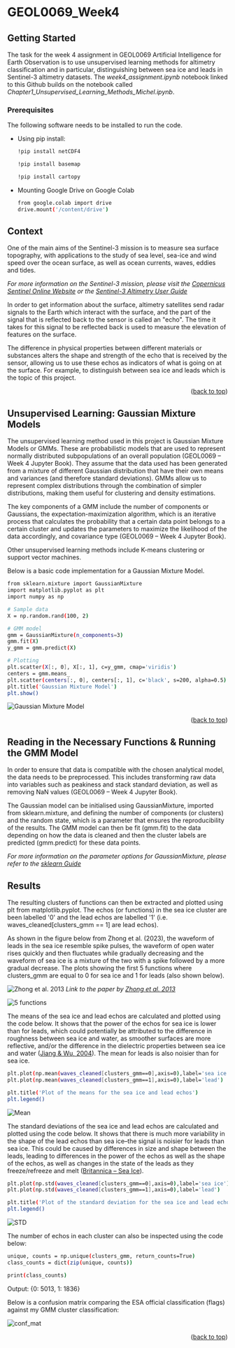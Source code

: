 # GEOL0069_Week4

<!-- GETTING STARTED -->
## Getting Started

The task for the week 4 assignment in GEOL0069 Artificial Intelligence for Earth Observation is to use unsupervised learning methods for altimetry classification and in particular, distinguishing between sea ice and leads in Sentinel-3 altimetry datasets. The _week4_assignment.ipynb_ notebook linked to this Github builds on the notebook called _Chapter1_Unsupervised_Learning_Methods_Michel.ipynb_.

### Prerequisites

The following software needs to be installed to run the code.
* Using pip install:
  ```sh
  !pip install netCDF4
  ```
  ```sh
  !pip install basemap
  ```
  ```sh
  !pip install cartopy
  ```
* Mounting Google Drive on Google Colab
  ```sh
  from google.colab import drive
  drive.mount('/content/drive')
  ```

  <!-- CONTEXT -->
## Context

One of the main aims of the Sentinel-3 mission is to measure sea surface topography, with applications to the study of sea level, sea-ice and wind speed over the ocean surface, as well as ocean currents, waves, eddies and tides.

_For more information on the Sentinel-3 mission, please visit the [Copernicus Sentinel Online Website](https://sentinels.copernicus.eu/web/sentinel/missions/sentinel-3)_
_or the [Sentinel-3 Altimetry User Guide](https://sentinel.esa.int/web/sentinel/user-guides/sentinel-3-altimetry)_

In order to get information about the surface, altimetry satellites send radar signals to the Earth which interact with the surface, and the part of the signal that is reflected back to the sensor is called an "echo". The time it takes for this signal to be reflected back is used to measure the elevation of features on the surface.

The difference in physical properties between different materials or substances alters the shape and strength of the echo that is received by the sensor, allowing us to use these echos as indicators of what is going on at the surface. For example, to distinguish between sea ice and leads which is the topic of this project. 

<p align="right">(<a href="#readme-top">back to top</a>)</p>

  <!-- MODELS -->
## Unsupervised Learning: Gaussian Mixture Models

The unsupervised learning method used in this project is Gaussian Mixture Models or GMMs. These are probabilistic models that are used to represent normally distributed subpopulations of an overall population (GEOL0069 – Week 4 Jupyter Book). They assume that the data used has been generated from a mixture of different Gaussian distribution that have their own means and variances (and therefore standard deviations). GMMs allow us to represent complex distributions through the combination of simpler distributions, making them useful for clustering and density estimations.

The key components of a GMM include the number of components or Gaussians, the expectation-maximization algorithm, which is an iterative process that calculates the probability that a certain data point belongs to a certain cluster and updates the parameters to maximize the likelihood of the data accordingly, and covariance type (GEOL0069 – Week 4 Jupyter Book).

Other unsupervised learning methods include K-means clustering or support vector machines.

Below is a basic code implementation for a Gaussian Mixture Model.

```sh
from sklearn.mixture import GaussianMixture
import matplotlib.pyplot as plt
import numpy as np

# Sample data
X = np.random.rand(100, 2)

# GMM model
gmm = GaussianMixture(n_components=3)
gmm.fit(X)
y_gmm = gmm.predict(X)

# Plotting
plt.scatter(X[:, 0], X[:, 1], c=y_gmm, cmap='viridis')
centers = gmm.means_
plt.scatter(centers[:, 0], centers[:, 1], c='black', s=200, alpha=0.5)
plt.title('Gaussian Mixture Model')
plt.show()
  ```

![Gaussian Mixture Model](GMM.png)

<p align="right">(<a href="#readme-top">back to top</a>)</p>

  <!-- FUNCTIONS -->

## Reading in the Necessary Functions & Running the GMM Model

In order to ensure that data is compatible with the chosen analytical model, the data needs to be preprocessed. This includes transforming raw data into variables such as peakiness and stack standard deviation, as well as removing NaN values (GEOL0069 – Week 4 Jupyter Book).

The Gaussian model can be initialised using GaussianMixture, imported from sklearn.mixture, and defining the number of components (or clusters) and the random state, which is a parameter that ensures the reproducibility of the results. The GMM model can then be fit (gmm.fit) to the data depending on how the data is cleaned and then the cluster labels are predicted (gmm.predict) for these data points.

_For more information on the parameter options for GaussianMixture, please refer to the [sklearn Guide](https://scikit-learn.org/stable/modules/generated/sklearn.mixture.GaussianMixture.html)_

  <!-- RESULTS -->

## Results

The resulting clusters of functions can then be extracted and plotted using plt from matplotlib.pyplot. The echos (or functions) in the sea ice cluster are been labelled '0' and the lead echos are labelled '1' (i.e. waves_cleaned[clusters_gmm == 1] are lead echos).

As shown in the figure below from Zhong et al. (2023), the waveform of leads in the sea ice resemble spike pulses, the waveform of open water rises quickly and then fluctuates while gradually decreasing and the waveform of sea ice is a mixture of the two with a spike followed by a more gradual decrease. The plots showing the first 5 functions where clusters_gmm are equal to 0 for sea ice and 1 for leads (also shown below).

![Zhong et al. 2013](Zhong2013.png)
_Link to the paper by [Zhong et al. 2013](https://www.mdpi.com/2072-4292/15/2/516)_

![5 functions](5functions.png)

The means of the sea ice and lead echos are calculated and plotted using the code below. It shows that the power of the echos for sea ice is lower than for leads, which could potentially be attributed to the difference in roughness between sea ice and water, as smoother surfaces are more reflective, and/or the difference in the dielectric properties between sea ice and water ([Jiang & Wu, 2004](https://doi.org/10.1002/asl.77)). The mean for leads is also noisier than for sea ice.

```sh
plt.plot(np.mean(waves_cleaned[clusters_gmm==0],axis=0),label='sea ice')
plt.plot(np.mean(waves_cleaned[clusters_gmm==1],axis=0),label='lead')

plt.title('Plot of the means for the sea ice and lead echos')
plt.legend()
  ```

![Mean](mean.png)

The standard deviations of the sea ice and lead echos are calculated and plotted using the code below. It shows that there is much more variability in the shape of the lead echos than sea ice–the signal is noisier for leads than sea ice. This could be caused by differences in size and shape between the leads, leading to differences in the power of the echos as well as the shape of the echos, as well as changes in the state of the leads as they freeze/refreeze and melt ([Britannica – Sea Ice](https://www.britannica.com/science/sea-ice)).


```sh
plt.plot(np.std(waves_cleaned[clusters_gmm==0],axis=0),label='sea ice')
plt.plot(np.std(waves_cleaned[clusters_gmm==1],axis=0),label='lead')

plt.title('Plot of the standard deviation for the sea ice and lead echos')
plt.legend()
  ```

![STD](std.png)

The number of echos in each cluster can also be inspected using the code below:

```sh
unique, counts = np.unique(clusters_gmm, return_counts=True)
class_counts = dict(zip(unique, counts))

print(class_counts)
  ```

Output:
{0: 5013, 1: 1836}

Below is a confusion matrix comparing the ESA official classification (flags) against my GMM cluster classification:

![conf_mat](conf_mat.png)

<p align="right">(<a href="#readme-top">back to top</a>)</p>


